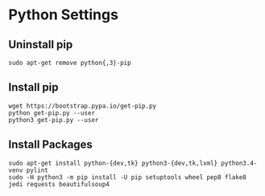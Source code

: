# Python Settings

## Uninstall pip
```shell
sudo apt-get remove python{,3}-pip
```

## Install pip
```shell
wget https://bootstrap.pypa.io/get-pip.py
python get-pip.py --user
python3 get-pip.py --user
```

## Install Packages
```shell
sudo apt-get install python-{dev,tk} python3-{dev,tk,lxml} python3.4-venv pylint
sudo -H python3 -m pip install -U pip setuptools wheel pep8 flake8 jedi requests beautifulsoup4
```
